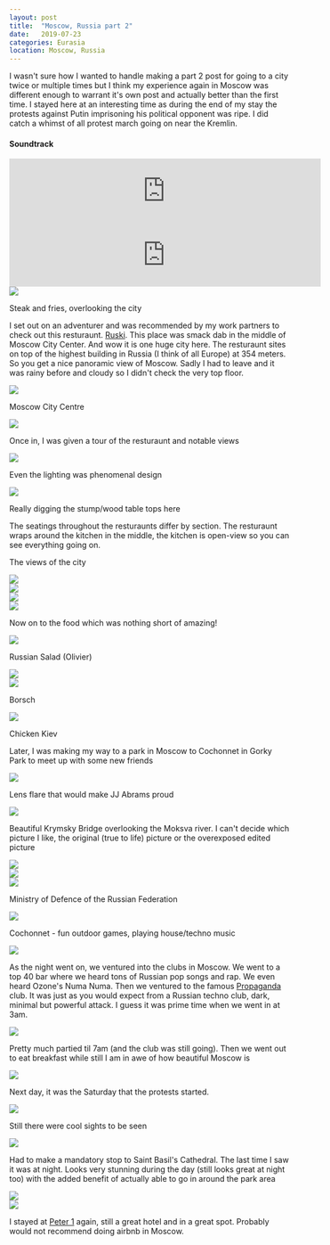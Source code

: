 ```yaml
---
layout: post
title:  "Moscow, Russia part 2"
date:   2019-07-23
categories: Eurasia
location: Moscow, Russia
---
```


<p>I wasn't sure how I wanted to handle making a part 2 post for going to a city twice or multiple times but I think my experience again in Moscow was different enough to warrant it's own post and actually better than the first time. I stayed here at an interesting time as during the end of my stay the protests against Putin imprisoning his political opponent was ripe. I did catch a whimst of all protest march going on near the Kremlin.</p>

<div class="center">
<h4>Soundtrack</h4>
<iframe width="560" height="115" src="https://www.youtube.com/embed/h8JmeOpRDdQ" frameborder="0" allow="accelerometer; autoplay; encrypted-media; gyroscope; picture-in-picture" allowfullscreen></iframe>

<iframe width="560" height="115" src="https://www.youtube.com/embed/EIkDE67Z5zM" frameborder="0" allow="accelerometer; autoplay; encrypted-media; gyroscope; picture-in-picture" allowfullscreen></iframe>
</div>


<div class="post-image">
<img src="https://lh3.googleusercontent.com/cGSvFtZI5SFA_a-oDUW4CWzm3r95ubyNR6UG7m0iBpv5fsSOFdOqhd5i-iJebubuPOA9p6FolDGBZEUQGQDeYdZSvOE4cG95HeFkAwpL0Jf-oFZxy2j4l7pDN0n1IFWrudiNtZ7s5Yadzcz8cM0VLSy13O9xPt8hdmRKaIIYdTsd0FPflUq2FgyemoEuFgILJOed1sV2P5ob_0QZVEOCN_NcTGuLyoo5QcsxhvYo-SI0GXXMRemFIM83JImAlSg_BF-ghN0spdslyr1c3fzlqIf_Ofcpspbrbk5-aOAw8K9N-88WAgZwemFU1JYkCYIPdbd-yE78rjADz-nAee5tc0kTiFZ2FS1sqnWocPMQbGAAo-eXp4vGIh8LMvjOpy0l-fXaxL8IOorGI9KVZ6w6SQ1XyTrdCj25p9RQ9w8mdLT5nUiqns0EBvKuwZ4iB1vgqiE6iCJy3l2bodEwtqKjTE7OPB8d2sHcr7n8ERBuw0MA-BeAdWsn3tr22mPm50LvLBZ7xAY4p3X1A6jWIia6-uL82CN2NQTdsaTDmBHfy3GzwNYy5dzZOROb12jRj8uA49MgRldNnzTK74_VT9TK29NOAIv7IwiU-svhemVH_FD2bGtQwvFrU11y8Bp5Qqr2WVTyNT2MrFeunA96gvL0QgOyAiKt6gaant_34DmYSzi1gZs3wruJ8GzSWlFAMt5zijkDVEUM0oQZkyS6xvIg-kJPMULNLcpS-E6Nk2T8ug=w2190-h1642-no"/>
<p class="post-image-caption">
Steak and fries, overlooking the city
  </p>
</div>

<p>I set out on an adventurer and was recommended by my work partners to check out this resturaunt. <a href="https://www.tripadvisor.com/Restaurant_Review-g298484-d11921791-Reviews-Ruski-Moscow_Central_Russia.html">Ruski</a>. This place was smack dab in the middle of Moscow City Center. And wow it is one huge city here. The resturaunt sites on top of the highest building in Russia (I think of all Europe) at 354 meters. So you get a nice panoramic view of Moscow. Sadly I had to leave and it was rainy before and cloudy so I didn't check the very top floor. </p>

<div class="post-image">
<img src="https://lh3.googleusercontent.com/6t9biNBvNCSHrsR-Lrzl8xtb3aenVWSfwQNfkQPXXgXcFaMs0S824atkVHL5GYzbDiQH-d9G8AFM5UQIrTZWYGk22oBNg_NmC6saG3bRsYKkZJYGi3Vuv50rbFwTjTNEeeFaVurmTbL4BLL8A7X7K4lJs77yYEkw_id7Chx3Z-WpfUOvqdFL26rFZWcJgBHCFPVg5lMRYygLovfwlTo1DgealVuk4XQhWSPVAtUsRChqillpjwkf3CeJ6PWFd5yEI3POLHqVmIOj4FMSznN7n5TGRpyGpf55uuTv4uTmtK1MBHucXVJqzBeQ-aluXNhv34fqveP-4SXwDdkWOEv9-iVLeRDadq2bPlzW99n9A4P7ODOs_DmiGUwwqJQrX_mQEGjoRRXAcI1lenuYcO6eyqkJD8Uh0M8BoNV4TyZq_X57hTHQaS2k_ADf57IxXD_5G2tsgDlU19NKtTcDNBKJFugLVnsEbPxrFph94otYnfMlfB9NKSuNZfYSUSOrxkeXrLEpxzFMAeR4Jznrfo7D25QNRnrFJWMIkKr509tBBzyGCJvG3A3sfqnr2qWwktxuTawSUFpNR2uPEOSI5V_S64MsUfEnagqf7oXoD667J4m1L7eeO0MLVy2TN1A5xAE1B70AZG9mx2JVTeVs10ZzG1VF2VilS8XKU8ENx6g7Q3OPicVyyv0a9gyrlfn7vhDkK-neWkAihAGFYNEhgVZwPGdWm5ocnulAX7bIDchR_g=w1232-h1642-no"/>
<p class="post-image-caption">
Moscow City Centre
  </p>
</div>



<div class="post-image">
<img src="https://lh3.googleusercontent.com/I9yBWj46l5iNQrvq51tWM5d-g1uEpGScmgPv_CX675Qa0j6Pd_HSMVhihlBfhHtyrnx19gFefjlpD3BQBfeKHk1dMrZtYpa-VGwz4D32DOzcZGw1l0D76dJ_AZDoLNFo9OL6EEpoUViUMCSUipwUx3WcK9E9eMfC1h-Wl3SICeo8uKbWiw3jlZ28bBeT17DPz931ic3wHBfIB10NJPdxoB8KDe0ySl-XtZv1vk_f0qfbsidbdYHBsgcli1gYO7zfUR0DCreTmfdb9QPy65yFKq9BLPuu0Vr1VboJ7Zf6M__K8seTJbHhpZPkV0YSBEKT4AZXfgaHM_db3-HyRqagYgtlLbrL9K_gHp-L5reziV3dPcdmA34pW8s0yRlvinIeoaRAJmhC9R5k7Gf7zuupZVxfijfoqLw6DAhoN57kUZS8CE7cR2bqny0tmWXvqi2OnLon5xX-27ADFzydTPbVPJ2RzH4rSd8Ug1ND80Q4y_xGw5HsZmEU1oFE5izn_o3EZph7roudo4BKItbIxiw9cEaVgU9ZplPqhkxMhVBgRqvYNBkDm-UiHe0NVrg8ILz0teTrYrOE3Utx1k_8DrdSM3Jg1TZ4rrd06VG-IR3B2kxJ34FEKQDytZPiM3kF9XnXeFU9R_bTmsoglBz0KzgDPG8gSFOf7xlojb76_QreyGm0LV-VudKBhfMu0ekotJuItwLPdzV5VzUOvHyt3TkhcKmrI5iywDIpyAiORv-dvw=w2190-h1642-no"/>
<p class="post-image-caption">
Once in, I was given a tour of the resturaunt and notable views
  </p>
</div>


<div class="post-image">
<img src="https://lh3.googleusercontent.com/tjykSooN4L1MvKr32qOSptqI8MsQLkG3D-vFlqdBiCOKm6o-2kyIC8MbLFPNa-Ng3AGR_g4xhDC2L0ZIMevbvyHosdQui2KCc63fQrC9PuFUuuOaWlD6KTaTgf5Prj3rhhA4ztcPAC0Oyo4iHY4P7AgYYkUQXCgdTuPqzL447RAfmGSYjj52vL1dvhSOXFoYPNcqiRFgsM4u9SlMsWZHF8kkLvvmyBx-nVP51jYT5N-cl7txrdSAFJkOhCAco4yFhWKzc0Fp5igYQvyA6OAb5zFLSyPia3abDOQ9B8N_RTjfd8hkSZAc9FPCMfG7GhcVFA2EyOyJFS970b3gmh5wjQfqWtxYQ4iM9gO_NuNXWcr90bUbqIqJBGgKrEObGbQDnv5ivpGrVMWSbdbpnPfj9t0xBuWU5fSxpcodwlHWkuOTAX3xa0zoq2bG3ojyMDL5tK0deKaAHdLw9fkUdKitAgbVQxiWXjgFClUUC6ANiE_hYJsFZjODdu0QJJim47FxCoq6SsD25JE8L3Y7jFxMDZCPNwqX0XFb5b_VH_ora1v1MXFx6I4HT8TZesJmH01SkCajICnizVxyWsXezpbadQzZEMtdQHL2qiu62m18iQhWq-x3xes7av38siz-yfV4C0v5aoWpgZLYVjLTaJbHZmq6o5Xi10VEUB8Au0_rhXbkRP6UAbb9UI_raCtGr_clUZPmJpmGpdMBiQpxfXe4aS7NJueFCE9Ox3-JNSHwlw=w2190-h1642-no"/>
<p class="post-image-caption">
Even the lighting was phenomenal design
  </p>
</div>


<div class="post-image">
<img src="https://lh3.googleusercontent.com/12QsmNWkK84u1x0s7jfpUc5lIm17CQFD0txUIxavkGxtZD_HdURR5C3omQrrCAZc5U07upngNzOPetGv5kUUZhjiu1BDd-8RFQAQNr1KrIhsGstXIkRDkQ27R0Z2U8gXiEFysHyhJr3pt8hCehMJhB4isFXFoaT5wn0rMY_CIOp2E6dkPcEmSu2NBjleUUFAp0F8cFwiiqOkbvGB93of3BuO0XbPyg4vlDUkVfHaCu7VlIn-X21zQIiKuevd9eNb_CYqS1UaHjAnLCncCvM6Nqq56CrntOjGKfd-jwBiAJ737n9zsCcdnLktPeRgwRl2Hmxs0MfSryA2WQ0A-UJTatKkN_rNTNpJX09IpnQEKOJ9PAvPlBTrHjTpJ5_2ns2PJLZXQgRmTyE5cCCHnlNRQcwvnzZpwWCq6fgGwHcQNDYUfcsZJWmX4tERMz_atWL2YZZYCNdR7zfn7RLDWtAWXtTHy-ntRPYyYWyTIFPG5vTGd_6HSvejKcgLlKgMzqLrmmYohVX7PfWro3840GfOzuH8KWaARNiJQKtjmpd6whUvTX_FoUK4Hi69L6LX08bjqtcqoXeGGCycYOV81bIRHZRVZ-qEDn55dWDmAyUEjEuwa-4yuAsV8QI8jqITVdP9hiCaDBWnhsEAw_2725uyevc0eSPJV_e7OIjpviNA6lilDOZWW_Q3LDnVe3qLVQcw7ryk-bfBJwOwy-gT_P484_X101QaPZ4NiwZ8Fx0jHQ=w2190-h1642-no"/>
<p class="post-image-caption">
Really digging the stump/wood table tops here
  </p>
</div>

<p>The seatings throughout the resturaunts differ by section.
The resturaunt wraps around the kitchen in the middle, the kitchen is open-view so you can see everything going on.</p>

<p>The views of the city</p>
<div class="post-image">
<img src="https://lh3.googleusercontent.com/U1RGEK-tdY1Uu9zvbEAt7CXrNVqIEPVBWyt9ZzWxYGUfhHPF2BhMmbcTN6s4x2fKChmplPJLq0rli4UfJ5eMiwhwznJC9rgAKLGdsn6L_0ksY1uINKYpaA5gJbOw0SIWkWNfqm3HBZDmFIIiHAEaeI_0F_vwCy7QvMrFA2vTvOhrCvH-bmLJXrME3Gn_9BWjdQv6G5MWfZGYTna1xAh9OgssUP4x7feC31oj_elqd4Yl447eZ-iF9diHc36zhSfgaH8VjNLfxHNCZsvRodAqT3_S1eH8JL0K1YotP21Jy1rAmismzlB5Q_Wfen9uwqCUGxd_Wb8GLUwaYppOTZUrGTugIa-P-fE7aiRNDIWncQuEk--cS9705eH0nvDkxO_1ekz-So_J-UXlE0UxOetGC9mwBvVgr2q-p5sgHfGQDQVJhamoyXgXvCoox7hPRLwqXCcA7AZ0MqGZW-lZYZ0HLDBsHXNqrCiVjoXGwcG-hQQ2k995jsrbgfFUOK31kSfNIngHup2yMYoD8fvpYjsroZMfCDf1NwOAjzDIYFexdPTYbbk7nFxOeML3YOMBes1McjLAqfZiJ9eRTDA-y1zCxucaGW_q_RdMkjVkHkiWQP4RdC-T5XfNPdrixoUAEOos62pZnE51FUxgIkgyjVG97q-mTPMe1uCQYbzxvvM3dELO_jrbc-9S34281MFC14VI6GVgypkuUs6AnA2Xz9WXWza3Rmr6jdQcDi8YzuzCiw=w2190-h1642-no"/>

</div>

<div class="post-image">
<img src="https://lh3.googleusercontent.com/iOJThv77rIrn3Dao-P_cIbYh6DzvtbyyNVFeD4hGDIA5qDYGwJIlN1A_4zWb-8N6lyN4oHDU-5WC4Z07nF27hjaxYI67uIkr4LvmeaMILBxsWyNxyhg86yZMlENo7qOUs92TEWEBytkKaPW2146rhPZyUTjH6BtDvAU6XBX57Ldx1-W5p0mPtSq2dkvy0MWW4LHP7juQPtFnJ3Ynt803PuAsrescQLyPgbfD4jysSejd8--_vmSDJWDC1epZNpJWHXVtJe7R5Dtq-n68HzXgq7zSDIZPjmRsw7TD0X_AVwabQY5kgWMQjTHMdZXfz-eqcfIbn5_c4nDvbYJijHa9UjrMGLVZg00azbROLvY6zxfkbzfkVTr7Ae5xvYyU0pLoQz_GfnJF1qSH9nFyYIuZ6P9OFY_O2oxjYlaH_wGG_8-_75OrXVg8K8iAixVYrVasIA4e2tYfr-isqxIONlrEUej1k9MEA4r37UWmvejM47q2sQAIZeP5z5VZD9v9dxwtlsr-j-HcsqkEEFgw2A2gDgwRDRbB80wDkLee_ZFSN7YLSLEpgMsahSiUhe0GIVVHKZQoPJ2U92Sl3ZEahA0JtwrI0EfMN9JD47Ew_EhITxTteAJ9oPz2QRu1y8h8jgD3wTNl4Qt5DBUazhpmYD-t8fBZ78Wo3QuLOLDClyHn4OHOQAsALrPwUM-9_dKGJQVm3j4_nsB6v8sQvJfKlfm1GUExP6eqA4wzJK88ARx8hQ=w2190-h1642-no"/>

</div>


<div class="post-image">
<img src="
https://lh3.googleusercontent.com/NJZOxvZJKCjHnFLC80l3bO8fQkKnlDdFhAnrT4pnUncYgyTq7KKhD2o64PT7PS98BC2zh3adfKdULih3iex2Y-mK0B5NqJQDwVw1Zndp0MvWAZhB_eI-sThWrOcaojVKaL7kN5bzy6JJoIjsiakMTLhp7axnjdtJ4kRnXdLwbJIQQ8eUO_mJazBwDOu_muJes73IsjBGOk8AHi_6ArgwkhmdUANcPG3SwwJ1EX98qpUJP9QWvPl3d6BoGrvdSopkfvzv2WmZLD4nd05TGt9ShF7M8TNneNHahR93z0bxjq4tU104KsqQc-EdbWp5pjO6JxVtupyhZEgnO1ggUivX1hkmo_35rlHcda2tVjTIBBzaZbNw1WmUNvFWnjIPe6Z4oC5DZjmsWi1EVL_zTQk62P-7TtfD6CR4olqwtPfeBm9XttgssJtkqxw_nzb3JiEqrGZpYGYXFBM0iGRcAgwOofEC4Wv81P3HplPsAlYuCz6Ap30cmcpdTp43c1GyzS2wIRY1-GlsQi3CmF5sFvwZDXFt4yLpkvOfLD300nOMwEw50IK_nc-_PF3F7G5yQ9jxFwzLrJJ7ihbl24wmWLcogWtA4SGLpRgqjkNWILdxElql0wSXASLzQe9pNhjNNxNa-RsOJNvN5HkzqLwHykonGkhF-vo7hNghsoalB28URAotZOg3b5a1gDrzz36EFLsgA8rFNsuSr6-UkeVA5LVY9OgT4Zj4w2Rw4mOWri3kyA=w2190-h1642-no"/>
</div>

<div class="post-image">
<img src="https://lh3.googleusercontent.com/7n56sjOb2XTk5kHALw-f4H7exfYfDHdZUNa_Jruc7_n_rsOBHrm4qZSWuxAyZgxfxbPFZ-khD_HsoptqjoUDGHg2Xd-ZZaIe7sXBsq7eBgHARqYtFsZgOf81wRa1egObcq-7nhK1qlF4oidliXGEbkyzSe3edC7TGhG8Qc1Ll4EHtSOq9PzadAODXKCYt6ZHiWaqLsP3CDs2t2TNdEzej0R-eP-Nvxwl_n60CYXjhTk92S1GchHGEqYTwtl07ij-YCUrbVRNQ4CP3Aoz5qqcsdiNA5j_vIFr2dNZdHWgDTO8zCvAADorL3jPOL3-AWli-jmsxpcyjYG5q_HCudgDaRjWocNszKfPH-NVLHS310A1aH3kN5UPA6uWitPJNGczzdYqap_wdmmglN5ERmxig46aDQz0dGTN7umJ8tOyuztNpSLHxjZV_kICws0GKErg3QZvoCrjhMNjfRL3yKcA-mvIvzA_WyiMfmZnEkl5mqerVqv7DCq4vObA16kAtn3vMNkmEXTt5OX5mlBbYdgeqXScXiYHajM64sppFNURBasrk-5ZsFpuCDZ7MMTzoPKUegNd1zL8WoRuH7DhS2yuMKuYfPA7T5jBRcM8SBktrHheY00heB6R9AW3oC_dysl4wp6M5uQJMXGhx6HvVF3Iz5j_1XAVKtzy8MjT2u_CDbci_6oHvzs3WSWtJwnz6u4Mzmo0nzl1GDtTpHWbJJ9mtuCf-7UmIEGFSUCO2LdTyA=w2190-h1642-no"/>
</div>

<p>Now on to the food which was nothing short of amazing!</p>


<div class="post-image">
<img src="https://lh3.googleusercontent.com/qVkHLXayuVHrtvRl8Dpe-Z5y76b0skfta1R2y3LC4t9WPHzjLHawlBMXBSOU1_Rdu4D5DloBmzZViVblV6whKTuRDB-9hA2LkeX4i5k9voSIU-jsg60GO1LOXJcC-YrRSX3dCSVTGtC4yJhWqKqoJmgpIxmsxjqjluMDH2H653IeL-jd8XiLlu7rujOwAGUkrovPdptO6lO1Lp7TxeCkcvsBIrr8u9FSwebsAVrCyfbIn2IMOmmr4FX8AIrX5EjDtNVeqe93tbFYNDWuFQfPx7kqLTO1wnHLC64L7lHUmeNs5GIkQVu6D2_cbOdjicBHpKzXXR5Ycy3eJCYJb7-4HHQv4LGVPngBLLuaVTFbPemMYC7SgjvTorga_tD4Z2Zr721Y2M3mnwBwifuY2BIGGslukoSLOC-Ut0_9VMgB63ck-a_ZTpoYGlCjt3Xd_eiUx7bbM_LIeMyxrkHuU5wp1VyFo6jxK8ECq_YbnF3CwsSA_illX4C3eMZ7tnnPTYD9jIklJ0_ZKUhA9hVCwFBnnjBA2ftRLs3uBSGXgpv2_TB2Oxk7wEGm3qExA93LGXH7eACx8-l8H_ZkGTcVnBHR50IJJ6sk-NERjGSKIIH_v3sgAP_X6h5D5ShpngzaXCfTOZYLIsMVshN95oWjTHRVXjiAegWjw7jT-VfAemvRNJiK4_zepWpsWNDn8rwoGxaOm9fcxX9XV_csNUKaN6AX6gStn7NFKnA3LpvKaRGqIQ=w2190-h1642-no"/>
<p class="post-image-caption">
Russian Salad (Olivier)
  </p>
</div>


<div class="post-image">
<img src="
https://lh3.googleusercontent.com/2yQLG-bvxM22hJVuWW6EjaOfv6ocFL_RI6WqSkpU-LNE8EQoM90dDmV-819Q_wCaKVqTL5tnAAVS-tPi9d6_3ipmRvFsF4sToIR4b5hEn3VMyenu9mC3IFDBtaif2K3XdoiOmM_X2jek1UiUsyASGE99FMYUcyqwWx27imCJEhlFdAILg5OalHdkMqyPgDRlU_7F8WCx7b8hXaUgvSxoGbePJkBrhy9gZbp46kvFchDv6dYN-J9aZb3YOGSL7wPYqTHhaRBZrXg8PIWQBm4p6Wv7wPl_4rQ8bUI6vzjpJjh7RX-BCOgyiRE84nvv9CyDRm1HbAg29fSOGISU01WxruetAsBWawoFha2chdiIDgLufo2wHpQDHLW9FWNHaFiVf45HdFQWejEuUw_NAqHxvxK-eGh4QNAnY86uNDqAaZbxB7NNEY39fBEwU4P0L6h2RDq9aSOojlH2xGI3vBT0rRQd-4z4pax9C6zfYrHHDAor7e-zkXPhT-8XA_Cyln4F73zaa1p7dcgWbV9rY-T1-7-EaRhB-9xrwEIX5_9yQsCh3jyPnNQLMGh2OTufZE1xLnBQ4n4sqjJ_KxwyY8eXPSuVSmmvDFklS3qmYZ9LGnnQVC1bglLN36Sf5gUhCiMgw9cMf7UKHIq6Hb8T11XKSr7tQQatoeMx6cJIQpA7Pe7S1Op27TDkxCrt6USUZ3JgnFW_zMqnRXN-Um6DxCoA2lFA4ZLXcOTZSYAD0Z2GiA=w2190-h1642-no"/>
</div>

<div class="post-image">
<img src="https://lh3.googleusercontent.com/h3rxOQBZ6_rM7t7EMKtLMFOR0NzVansa4NUH3-K0AWjrJgQeK9nhH2_IIc21BWETUlPrl0okXkFScx5WtAC4Bef_Y7Edr7uuxyUc-PZUQyqzTuZg3T03k_KGJ2lNQkBXtVX0LRozisU1DmLss0mEkgoJ_pYZ-X6zrO_s9nrNL9kxbOZ7PDzaLF9GbjqvvPXqzYQcsW6Y_ztFp3aFg8MgBvnk2W6NH5kpi3SaY4OAWh32RbT7RQYd5W5l_Rj2trJBzJJaGQlEfXUUkJU-ycMzyx_nqhsn-OUuJCNrvKCPqaq6PnAmvetZPSnW6YbifXj9qJdZxeH5QOUELVG1lrwPyPc53QjGBl37O5_cCjH6Rlj6eL5r4Z2AtBXLsI454yQ_EtMKxUEKbDTXoJer0rNY17evR1q0oUGeE9fer1cO9a30B7XlkJrWhoDMBFqoJMkCv_YIQOMlMSx4WseiAoq1mXFg3bD6LAh7DEzYgOWeS_ZP3fGpEciGX-qRHmbYxX0z_eTSITS3IV2PCslrC7hm9v9CgG-TsBVaqfqkbg4iG1fgySwQWD6ceUJbKoKw8QMiIPEREbWaxcwKVnJierxOW3MhFm2c4ARGaRWlDBtaYlMdoX1-Yznp_sgQKJ2ve4GRRYIv59fy0tTUgyOLbmITpoblPKZBD1qjDo4Ln4gmCptohmCk-UtSmeBtXFZj7NRUAtQK7Xb1-s54bEYyVrOm5B2LU5PUa2STKBp1PyY0Qg=w1232-h1642-no"/>
<p class="post-image-caption">
Borsch
  </p>
</div>



<div class="post-image">
<img src="https://lh3.googleusercontent.com/oZaSRnDS61tejR2YCD4R0x_bXg8Jp4pzPI3XAuI44cBC_gQiMBocd6n0qGlVx4Ug09uzzSy7gFhnVXJFKLuBO0tWVQbPXubwdevUz8agSgwmcbaxC9asM8fLyoZTSK6Hj_3z319G_PzsxB59S62_NHQfsYELBN-gfdqlr2FeiO564xZZVNQLoR-sPz_fZJC-vptsu0PhqJt_1WGvl7s27IDewgbX0iNukoPQtjP7dSW0BLEJ3iU5oExzHIIGeH9_Ne3XzbI9_0HDvdQwUhiu01HwsoxK9vQjhymXtxq0GyLgOrDRiqD4KAdDxQsqQNzaHIkKoA1IeFP4PfMHTp5XhNZHkrpBZkvZumr_EJxCQYJAO4U0B-HzIwpqmHk0YRipi4abkJDyAaxB71NiXt3LOXNA_VNEGPyOMKHkAHMLOaVT2KFfya7AEUUtVAxX7MvYSkUjfNbMXlZd6lWMqwTtt09z1FLmY_W5NTQ7CKf4sPSi1xsJA5-GZUiHqRsCh5XcXNjWZVO90I7kYHLFtUylWOiRUj5FPq5RrIoYUxoYSjNlHZs4FH4Z4Zs75R8r4-tP71kZOC0z9RuV6ZnR7dnTzi0xshkl6HTekO5RsSfi2FRzk-N51mlp5ZCFZpEcH72-w3tA0f93GNJ3fvq1dkCxB3MNz3Uk6-Eun72IjmFS7EMxg9XZBrxhEtEiafcGOMi8AQXNqsyuN_Y92h6bxyrZ1zZIEvZG538mPumEbAuDLA=w2190-h1642-no"/>
<p class="post-image-caption">
Chicken Kiev
  </p>
</div>


<p>Later, I was making my way to a park in Moscow to Cochonnet in Gorky Park to meet up with some new friends</p>



<div class="post-image">
<img src="https://lh3.googleusercontent.com/sm9tDGUcRpLbq47lohjcYs8D0Y_u6_V5O6XKkROO3oHAiWkHBcBYrb6bte4P3q-KblspcN2832fKmc5UquwXP-djtGFf1Bzpt9zoIESEm2h9cwccx_Y9JShW22VfinDwgRbTIqhqNqw7VLPIyxh-cF5yiZxB65zrFg31NBEd9L3SnYbrG3jopHNx_IT1JeYccJ7BrBOXOg6sTMlucFiXoGD8VSrB2B_JT9vmQxU2V1Og3d_-s4-HwbYfiXGmOu3Y0bAn3tZeeVvfgRVNcLQ_8fgxUbEpVisQXlP9DVWMTCNDp_3EqWtfPuS3xqBixO09dmS2J59f9ntpT16bR6M0bQwel7pCnEK7ZGZ66IkKT1eCguTl_GgBEj54rpAi2RnhR9jCyNZE2SaUqqL3A0xDRX029sQFSSEOaQIjd8BlCet5PnnAEajVf_Z2lBrReDa9zBVqVXcK2QNI6SnzgQR-NQCFyAkG3zoeHD8oWZrXLyjyO8jx_od13qh3rfZAdxtuNhsaETpxr8WhuOoYd2nIChHoH7KDBIboak3LIQ_YySOMoDPhBoXg02ptj25JkBluVFAWUu1Ewm7WxRVTRlyIDZ-nRo8a937EDSFmlh-3DfxEoewIS_YssDbcKeR_YtXYS0Mdt7ei83LsZt8dhvw6QxIYFTk1WSlHhJd0qIgNG1vxjM9292DLJ-t2A2nRsxdKWTrFkTYHcgZxGRQEqf0TY0T8OejHF2Rz7lSswd1Kug=w2190-h1642-no"/>
<p class="post-image-caption">
Lens flare that would make JJ Abrams proud
  </p>
</div>

<div class="post-image">
<img src="https://lh3.googleusercontent.com/EZlhFxB2HpmpG_OZca4Rs4VgXNxKb2U_2FTVAkmn9BRyJETWEjqy2_VznkT-h_hWz7Sw76qlXEDJVPDsoK57HskYzK-OhOwnTi3HWUNkl7NgwlQ40AoKgm80iL9AXV0f_eDxRls9jS5UVtIA72Ch6FtPWbCU7ychoxIyRMvyqv4n7BBwQUnYk091cam7hw0Lc-CJ6c-4767GFjkb4t-Y7f8Hh2IhEEXTCeDtIt4zZah4KZt7CNdFOvHCwrM3lEJrN2GiO0gcjkj1ONf3pH9Mfbjrf8oXYRreBhUtN0b3D6KQEl059IgyeMs8Nur-W34NKhy1cl3RSuvS5nHCzajwUKMfI5Oy1UqE3frho1Augd_PlwVlA6qHC4QLcGBmWUeI2lQW5t6GFhOXzcTKK8RDbi92e1NCaj_q9rtDDI3qJTEx-zHDzxW_zTEjIrpfNO6MLpkEFCEDFmMHuYPPrHRSu_yqkRfld8eWT1s8fVyd_h7bZ1vm1kCsX_di_LMqT_2SCh4Xz1_PH88W7tLjopaYdUZyyIV4QXZIPzTXx05A4o05dDegC6ANUXUE8yYkLxFNObbNsCmllTJ-KBuJx6sTiGPU5Br_5oC2UBLl4jLZWC-5lc-T_wCjR-u2igJLrVEhnJfzjPOqHeMJiPt7bQbea99AQ2ySgapbNqhgeiEzqdGfyoysPeQ26fSk1hpNWQ3fF0Z6n0KtlGfSN1wc0iK-HWWo-A09CEdHU7gWJjuwiw=w1232-h1642-no"/>
</div>

<p>Beautiful Krymsky Bridge overlooking the Moksva river. I can't decide which picture I like, the original (true to life) picture or the overexposed edited picture<p>
<div class="post-image">
<img src="https://lh3.googleusercontent.com/cZj0-SpkqOYXm5WFRSYdH-Za-T39yWBpj5EL9wOOxXQochMvFrOJPVLNac2o0DDj82oVvOaW4EBP-ffgjKzYgcvRrGqwYh5pgUfeUBkR05WD6JHP5OLTkDKB1tprDbbfCHxAAqabRmK_g14EGAmNNqUz6ElZkMhspBPHnL38dqDOIr0JeLLFA1N38Trw1KFahCIHC9hTY01SjBDXyDNL5Q3Lk9RfOxnkFQlKeFjtx61JQhR9yawTXWoIvplNd6ODHIZ5AncmwmwBnqJCnZFOVJJuDfDhdusIkW892mE7WkVvNOxD7tYv3NMlbkShe9L0V5vaCfyZ4qPhHSPkCOOJqmVTDegmNUE-bJnGdgVSMRaK9RDmwFDkAbAfsSKCNqstBh7yhRD_7Ifv0q74L9peIYpZTkymrPGqwOkqUchVqXGHTqpnnkPE-nNuICMrqaCJZ4IEkg6-xSpeadtkKAgSoYbQ9cKXlD_IFSMN8Z9V3PiSHSuiw3WEWJ-IpHY30StspuzEqY2BPfWbmyAqbtM7mWaOnksMSnnCwEzHww8KChgYJU8cnzq9HKOizzowpMcM6fNE8YKUp2WXR4ho8WWICYyCv8JaO4h-xMABV7_3AiiNT2eYV4mGMJlS9bUvZ7nlJ6Qaq_t5JeuK7a-gZ5om725qAMuagKXdt-4PNN7_L4N9t-K6xDv2TIcJXu8Yr8FWchAMGHI7iq3UmhZEIUoB-OWHAatLTO-Td-A2C7xWdA=w1990-h1494-no"/>

</div>


<div class="post-image">
<img src="https://lh3.googleusercontent.com/_6Sp9PDxIHwoT53HajbOSLphSw2suCVk229QAAqNZPgVbwv9IXeSepyoYJAVMYG-cxQAABo7t88s9HEw0Lxj2Y7uaPLS0taga_CpZnrknPzxiKDyee49hZblWGH5A1wn3kkcesx94IQjPA-SmiB9f79kj3Y4omFTy3QXG-STPd6sW9GzU2xNuf4XOeOs9X3mVOe--7pa1MxYKK8UlVOKHjYNTKapN_wIzvBwgO7eDetBlT3VrtyLw0PEbCQOfTEumOjMkVDjhgbD5p4TZnGBCeKQcl4gmHi8fsumgTgLnD75s_vZ4vOvO76Jt4jP_uKQSq3noj99eR-1hMk8gX9XeWdsr-AKMj7tR2Sv6aTlF2gmLzHh6C1RDN3VTvFkD_AqQSBC7qhj_SjnSCSUuP_r-shqGNLINM-HuFx1-xOjFTHmPtTW6rIV_qpySyu2bKW5Mby51nQV1Ln5utdVvMtkAxdc3axMlqSXoAfvqSljlLOAZbLeq8weQZ2ergZ2UM1pa9faS3CeXIPjrgil82jKG8MJ7ltsmS7aloRc5Muv3VXsJGk33RX9VKpPFSdmkBef2GS0JfF6FgMcXOSZ47ofOCER9kb0-J-OUetxtYp9wAdyP_ko7wrKm-XdvGiDvwBuVCM7YhFdAM1GVLkL5Y15h_RzmYoQ0wSKjg2_Q0dps32wm127WB62SlcaoW-ppuXkQRX5AB_X8sywP1jR3RMC4BamBDNmyvEAluRGJAmKWQ=w2190-h1642-no"/>

</div>

<div class="post-image">
<img src="https://lh3.googleusercontent.com/NIXYGwjjlCbqF03pjKCZkaqgD3gkKD1nw9OlVHlFxj7SzEmxiP_P4_6rViE6WM12AGJ0r9T7p2tqD42pnsyWl5901feeq2DjrKjCx4plEVz3NcgM8l7Ecr8MK_EOvlTj9l35DdUcAl7HDjfce5C8T2b7KydKWKN6b2hwIZGOkllJPiB0vjk9cpnbtbcPzv4XQ2Vx40DYzsYc-fzSl4iYqJ1DV9DHey1-b7H3G4CakFHNjVmfuWOud2_QFQJEg0UvkDJd4MsYFETHmEgsqdnxZW4G3DES24g0DH4zOrYGj3TPuEDkmPi3DUsnq96arGwtKOSwQmpD-41pI-mIBNInImUULPrp9P8wNT_Rv9kHd_MXoi5xuHeRnuOAraYHp22VsjYln7CC9yEVO0PoBkpPpKze2QJpDrss73I08I8r8Uxpc6GHbtGB1GNkHFlDKQeZPrBtNld1dvqpAq94KW0fzkzCtCiee_sjUTNG2-H0UkQCF9z32jJyRa8neO4T1qi50ottLlTzZdnO_d2ZGF0wQnnXYCUcKkuiVbRZ4v1tvTZI2AyFICR2V-47Y8KhgAt33Cb0RnXJpOb5ByG8o1gfH6tllQjymw94F__HQLLWT5PvZ8o76IpubtsJ1T_j0a1XZMxpS7F9LXW7PnNRmb_nTpqTbUhhdgvu1mhtyQl_kE5R79VdSwPtAHEIcRs8wVmCqP-pIOg4ZBbtfaqX_vY-bIdW_dLO2PdMBcKwBD7PdQ=w2190-h1642-no"/>
<p class="post-image-caption">
Ministry of Defence of the Russian Federation
  </p>
</div>

<div class="post-image">
<img src="https://lh3.googleusercontent.com/wGCXiCNbJ5TWYVMZVcj6sA-hVKCYY6ZL5G6DGkH3HZJF2QHuFNyemMQCdL0dhQOs2uE0S4znzsr8kWQc1ElKMBizw2skXx8jco4lRQ5uxU4u8smtasp4KMj7LU3ja8r2Bm_qajmygwATFTvNfDfEDXkSEYjtZKjIREGs9XkQnQRnioGIw02VZAoQaqcC-9q4pZPJGFpEOBM6LS2fFbJZ8l3FbCtRf6ZaxhA-G6rIDP31z93Bw7HW_BbYO_13qeh6wz6FQKZOzYxigLXmq15D8eZHPzPZI5YTOpQTNkEiPZB3nwGpev9MJ9m4DaJ-925T8QH1Epzriio41upNEtRU2TOsoosQdsD_uL5sSEfZ4C-Qqdh8HYvjtt8JdOjREFGB8hc6LL_Mr9NgDk0_MMwaOyGG04y55VZaaQKRG1beCho6ON32Y1dWjRkWpGQ76HKAPam7xKvgg0eRHG5ehcKTUwwriOeVzURwunAKH0U_IByrDI-1_Oqd0X5XHmjTpZNRGH2_G6PzIi66yZZyDEVC8Le-pVrSefAwusKMOQHYSbNW5FW15CjFcbWrZDrwz47dXnywf15oEbEg3m8iIMDcnIE8BQo2K1YTbqbFeOrnKK4Xn_ujXfgf7eh5V4FI-FU7gBGBPZdZ4Alv_z_QBc5ec-X7CeGrNb1753rhxcwqYJZs8QJdLoPcO0D62c_ufGnyuiARBr3oGUMdY7ZQWxMJR378_DB2LSU1N5XytHFoMg=w2190-h1642-no"/>
<p class="post-image-caption">
Cochonnet - fun outdoor games, playing house/techno music
  </p>
</div>

<div class="post-image">
<img src="https://lh3.googleusercontent.com/SWNQXMmwqL_jwV0H34rK7K9RoO4K-GH2GbCnei5B7W3hRrBMTbD6Bsy2SipzZ0GWhksvqv5-gRnkgjOs6g5Z-CMfxlZF1kX6DCAh0fJkh5CY6fIXVI96UYPkSBOP5BHVMM6WDnU6R0eW5a8XPJWi1ImgsY9A6pmNWTh0aSk-IDaFxinIJytn_9cl32-qPMuXDyNadLHXKc182iFP-F5q8CaViGn7k0mmzoV7OBnNoLkhaVV2Ui4kbZg_-pnaqvWuoxlCG0FNlZEtrNiYsUXg1lPA282dnJlgkazJaw4SxtFm0Nza-jbXEc5YcCDuxQSyEssIhzmdNM46KjWEkidrI8oZBu3qW7iWPvEorDKbboO2bABHwfGb2jzxTuJqItTJdBhoNjar11rDWZ-N3vWnGP06T6lF-S9I6FJag4Z6XIJE7SxYE1K3zW9X0QQAd4CQ0_UwjNtug_qv8rG3Gs8A-akuH5Ec8knSu74z7DT8lJZGbkxJLFxeBdV4uX0eDZ-tF7Sv5A6CqKKHoiVzsG5qz5rYLBHTGIww3nu3_t4jfKWKIXXV7zlv6tNqz34DW5nLfvI5KPm8xYSXQ8J5Tz4PyBSoSDmIL4mXBzx95GI7URKjJ_5Ie67N4oIWh4GDtnOkUvy8YwxIMN1AYglGVQr78j-l7ANkyV8XMhjg9atCDHH_bhUr_UCiNjphvkkiFD5s6TkxFDA41Kt6Fsfk5DZaoS3_WL1fBdHaJMZlKtqG8Q=w2190-h1642-no"/>

</div>

<p>As the night went on, we ventured into the clubs in Moscow. We went to a top 40 bar where we heard tons of Russian pop songs and rap. We even heard Ozone's Numa Numa.
Then we ventured to the famous <a href="https://www.tripadvisor.com/Attraction_Review-g298484-d2342261-Reviews-Propaganda-Moscow_Central_Russia.html">Propaganda</a> club. It was just as you would expect from a Russian techno club, dark, minimal but powerful attack. I guess it was prime time when we went in at 3am. 

<div class="post-image">
<img src="https://lh3.googleusercontent.com/NHsczXCktMrxdPzRBCbEeTuqPApYgo2iCNVwI9KrRVCDAQZpBhYBeoM0up5o_JBl-Kkn7cVB3d4aUzmaK-ZU99Cd3Yisq0vcn0_3lZUZ9Z4p1CSSbiTg_C-6DTCwiA9e3Q-amY_sgdlV8CHrrEyaAAyfxwZnC8RM3PKhHZJns1LMrJi58VSzzdt9OXMSBIx-q9ufa-g3kUhLiFJrUzKDtHuBdEH2RNblvdJPMATK_AptOtheSoC_2V8RseFE6upanx2CkpBwAHF-mBdj00yn2SctbA5diwc0rmP0G08G-gJ3vm-fOQ06IQEKuarth15-yfaB7fR2aDuQjfmH3Veo5IVtx2cblKpLDykvm_y-okKRV7Ze-4KgUQjiYh4bnvvR9jcoSiDmToPgQCW6bKfKQH-r57zwCzriIPPf4kV9RqP1BAdKCTz-FBk5UO20ReGpS6x4ZDooRd5oKqXX7wFtiodxO3LySIIBhVDbNdAoFKSacTL3w43WpcZ3ATjoYmODayzR460dCz2O9nf9OiECrjtG3f3EYcPpJWuyv9EXqp937AcHOYKvh14bD4XAs57uv6lwRSIm-mp3GyM31I_Fr4I4UULb3Sd4cQVM1jVlVjXWd0Y82deZHcPrN193xmxHNg1Bew8304g260reRpUN1b9-qlJykmrFeAOn86E2mhlvN94nR9EwrB7QuwwM1VThTmiMi4T9C9M9eL1nDMjFsdq5Eoqez1rIZvF740piEA=w2190-h1642-no"/>
</div>

<p>Pretty much partied til 7am (and the club was still going). Then we went out to eat breakfast while still I am in awe of how beautiful Moscow is</p>

<div class="post-image">
<img src="https://lh3.googleusercontent.com/HGr4CyzfEWBVR99dcFa5976NJ_Yhjdkb27xiU4m8X8wo_FoLDKOw3zI__-P-uLvkb4TFSJz-uQrNUQcDYbeZAKPdk9GwQCZqb2xaOlkKSZtg-6RdDW9XHevmZfSeZv0bGJwVL1ZicOrngZYoGz1wExkwf1w_nYTTRxXBFNHy1kJZVm9ycA9-yDvN9UFIBT6mN7AI-3gyzs_tSMogwa7NV9969L9MP_Fee-usvs0oYyc250Fob1udsciqWJ2VcEU92duUCNEje77m0TGzZMTBGtEaE8N09Vp66W32UgdEop5Bh-8KOCWOK3FVGa3hmhTWPeG4gP5uRuDeUvMrbepUlo5ACoMLLmnmDSb8fwA8gtjxuN2qZJKu3JR6gy0AAEJ7cGoDiCqNz6d64SpzZgxaAKxAX9daA8p91n_TKobwgjc8_K1QVv5O_12I9HYPjqkXlCWiBZoH6MmVN7f7NadQyMp1bB7vhlUgcXsi1_piLnFdg8dVa3t6RroxyDB7YwPyWSkTLilJH9HOD7MoX5teOGL47OzUNy4pEo9SUcefBHiFBkSQWCdXdOmq1QySBgYnyC6Vrm4TLCb-KqiokE5enTs-W_F0stQcGSUrZd2PgKkMcBl7p94X6ueVHASJZ_n6WG5q2H4MDqt8NJy6O2qHPzF33ZukIuDI8zYmh3o3WN01lWYm_hRapT3YglXquq7lM6L-c4LA-gncOyLoGc7kc0w0ap2ie6-LZwaWd5dP3g=w2190-h1642-no"/>

</div>

<p>Next day, it was the Saturday that the protests started.</p>

<div class="post-image">
<img src="https://lh3.googleusercontent.com/tjwEONc4QLLMXCFjdtDm1kplGVVK8noIxgzuFW5-FVGCazr_1iRWSx1qW2yiSQd4NSPRp4JqtNcKI1O4IKaLlxH2g7sPTU95bLt6u4xuksS1UCIuS4zvhRUsTBUk6U37EfCFqKg1PQ2SvhEHpGMcV7Ek4gWK_bfWqztJ1f0WeU9jpFZPR-2DcOr67IYxc4LbiJ1fahua-KcKxwoaJ5rgULHMwOCw1aa-LBc5XEC8IaC1uihi0Kc4wrqpzYOZO5b_sGz6S2e1-Fsr5J8vr8bFl91FyPHO3IyZSYKr_qHwE6kgyErgWBzbQ-0YUv-8HF30sc52nobzle7w5896CojZsTiHLJdq1JVauVunmRhEzSxH4Wjq9tcrF90d6nBnnYRTGaui8VgPaG0ewi91x46YxOV665cGlHVYI8bnfhvAH4IlMHTmLKlLLfP7ubBdB40VLbayY-5DFg55v1JdtjxRX0XW_y4VId4-9V1onEFuONtUfvijtHdTbK-lBEaHcYoSqvjTeTPQ7NJNpc2ehRdDUenpXE8UOVPdS0zyEinmHxzpCOz-yGPdQfiaqPC07h29rvPEKFZ7E0uxxa0Rz5UvVcA2Td_GNOVjgAjmnjri5Bu8ptmvfv8zPKeKLfVexewFfcSyyvcYiFMcjLwN9SloTZ8gQauSGqfw2Mr2CaIJiMHoecZC5UBa49YztOlYWvE29vgelNIYjD-7HkyGsKiDim1mxYImHVEPekaQc72e0g=w2190-h1642-no"/>

</div>

<p> Still there were cool sights to be seen</p>

<div class="post-image">
<img src="https://lh3.googleusercontent.com/HbM4AjPCrG1RWuyq8Q62EP9A959NDVuOIHBGAr5TJako3tboONFAoZwg5z-QbXkWBoCUMKBKIDw_kwjRfoU3b-dxqmn7t3KqcYwoYBUHrBNfTEauAR9xSF6Rq-zqiQ41RlWEnR6qoBJlDpZplDDxR32JR8t7Q7EwlQITM5LEEswXoMsCnBzaDPThOv8AANqIqlqRFQpyHAyRmjaJ6WgAFtfVabw59UXnfSATnCTW53PwK458XrtHqRH1OcA1vRKutceoTM3RG2vWvZL73cANsxkuszOkdik6LL-vyIfpgvYupYvZZ1c-WFWZJKk3Efa1mHVKzIHCCJkhvtyxkzifAsmkTfy0_JFkGkD07xT57k0dgV4_LM3qB0aqIEEq3U4vB5p_Pv-7X07mg_KYI4UpHkL-1BNbrIVyuF4_KU8oTdaUfRhmDAiImyUfwlcktThZcYJDN-uHpAjV9hQ9ViRu8y_A0tts4zpXEqvXigO00VTezGR3DcOAQo2gyzBGAezuu-PhvbtPA-EhPLOJ4TkoyPyyofjux-HaSvC4HgFxCCivEHqagBkEbnC3-dyzUDD982IEci_xtg_zPTknSITFrXqlANv4Jtd7nyA2Qjpe9WMlUmsFs9Uetuplm5QmYmrRPBUa8zhaRxJCsTMGHuaRTz-NJztGoS2tzzplJ-XaUCH7h3bNaBPTpi4d1wceWumL3LS15Z7Mk-89Ot-x7bdRzPiEfae97omN80S1PbGkEw=w2190-h1642-no"/>

</div>

<p>Had to make a mandatory stop to Saint Basil's Cathedral. The last time I saw it was at night. Looks very stunning during the day (still looks great at night too) with the added benefit of actually able to go in around the park area</p>

<div class="post-image">
<img src="https://lh3.googleusercontent.com/HPolUQSxq6VWPZ4xC2ouilF3zZ61EP9fYFtOKgvdkM2YQVIcknTwDvl_5ldzdwimeh7ynUrAJCDM90Um9E9A_PfrSwOvPXBQA7Kh2gGTtisCYAo1qkSkzn8RDzzhm3KoeuVdrBV-pY-23BCwHgXHsOML0V0y1FdTbW9epSj4mPfOKXubA4yro6Tgw_jHPXbTkEY8WIJivpjpnWbLIhE0q_p_sbBcvNHDkKlnDQFAKXtzkC_l-RzSX1cHSq6c8uhRiroOxQtCirmLB_vBptI1vOuCEEj4FAT2x11Foffcb5hpcZgexaNOVutbevqnUYuW6-WE5chxHW8OJZoyNSVUbBp87FW5ldn0f6Az6lZX2IqZigTT9MGZj4d6ZDVQsNUo7ytdFF24L8XoAk38LeXtTeOYXqXmppAVarORtsNmBQrRkkj0vcW-wrrFpUgCqtqv70i6PPaN5g5efwSMH5oM3TrVfwzS4O5HUA9GT8K_aKD27fy8XfZz_EW4OwReVK-UXGaE9w6Q-qaqVQ49U7n2YFwrxISX-feaZUrOjdpcadhPQIudGu4DXCAjTeJHTU062AfxYfH6RhpJmnEbaozjorBOebW7kBGy2_9rM8b63hOtbBSPLaSMO8UVPWX9a2ZD-EFZ0tVY3OgInfICEYayIaxb6LZc2K59FEP1SfS0Dz7BfBNkp5a00ITlUPrvk6_mPwr3omlCunXGJZycE-SJqRAgJJx7SlS4LR6qEBIJAA=w2190-h1642-no"/>

</div>

<div class="post-image">
<img src="https://lh3.googleusercontent.com/QNOjAVsdqYznETD0hoPrkBQSGgOGyZZCPn96IrvZJBwbSZraDO2Tt145XcEQ4SpM1suL7891ury2WKim82SxNBXBRTrNFYw4AvgoEum9_uLd8_NiS_TSeWW0rAatqx1oTOlDPak0O2uXotdobhL0CoMv_Q0-1lL-R3UQvJnPJi1qYsNAbmz4LX7tEU-T0lgEuXhqMgat__aMxtIVPBtNczEQRx3Cd9zycCouQ-PWAvf7pOsUl5rFXbW6KL_L5KW5gOoi9bGQT0PDUu1-B7NPSpA2Gw3sRqriTYcrM0M-laLyJGnoLGnvmvAPTv3nJFAAabXu0-xGE-Le7HTd9agURijHrNMboKPQt6AvqptcALj9M0sXbySh50tegKrgmbqT68EtfXaWb5zpvB8CnGacwDIpDQR5rM8FjpTq1Vnoj2L1Pd9DhklgGQNVEwgpXUt2g3QyGfQFnaYjH8oVMa8YVPtQ6GmLGt9wJaie1jcIBpeMAmJ0tlqhpCvTRbQxXMAkRaHGA-3wgE8SiOOi4-LGxpUS1H838mfLGkDY1o6ezIJE8xYs0OBqxW-m5Edjzk_j2y996tiQj_lUip1FnmPULqd7cPXI3o80v2wM0Y6eOCtXNeYSGCcOhzr89aYn-wNrgtj7FCaqKZIEXxx993RZTr4O6Vgyo9km0XfUDvfB0dUzFwmJ3wvdVTqU5WGPltvRZ1xbI8-xHsZKfz6kYnHtr2FYWQox5DEiwbRiQPdYrg=w1232-h1642-no"/>

</div>



<p>I stayed at <a href="https://www.booking.com/hotel/ru/peter-the-1st.en-gb.html?label=gen173nr-1FCAEoggI46AdIM1gEaGqIAQGYAQm4AQfIAQzYAQHoAQH4AQuIAgGoAgO4Avj3j-QFwAIB;sid=eb5df03882fc1776c5e9db8f3377281c">Peter 1</a> again, still a great hotel and in a great spot. Probably would not recommend doing airbnb in Moscow.